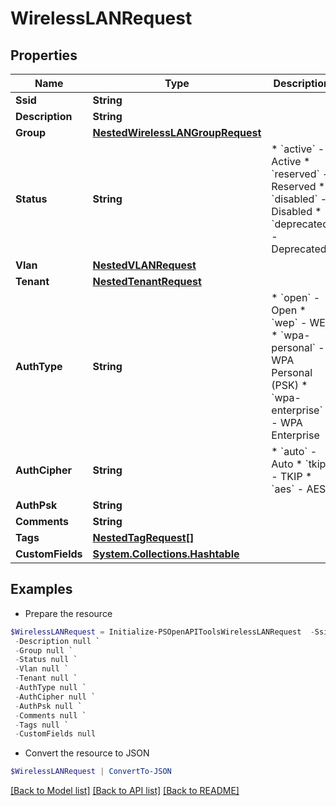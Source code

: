 # WirelessLANRequest
## Properties

Name | Type | Description | Notes
------------ | ------------- | ------------- | -------------
**Ssid** | **String** |  | 
**Description** | **String** |  | [optional] 
**Group** | [**NestedWirelessLANGroupRequest**](NestedWirelessLANGroupRequest.md) |  | [optional] 
**Status** | **String** | * &#x60;active&#x60; - Active * &#x60;reserved&#x60; - Reserved * &#x60;disabled&#x60; - Disabled * &#x60;deprecated&#x60; - Deprecated | [optional] 
**Vlan** | [**NestedVLANRequest**](NestedVLANRequest.md) |  | [optional] 
**Tenant** | [**NestedTenantRequest**](NestedTenantRequest.md) |  | [optional] 
**AuthType** | **String** | * &#x60;open&#x60; - Open * &#x60;wep&#x60; - WEP * &#x60;wpa-personal&#x60; - WPA Personal (PSK) * &#x60;wpa-enterprise&#x60; - WPA Enterprise | [optional] 
**AuthCipher** | **String** | * &#x60;auto&#x60; - Auto * &#x60;tkip&#x60; - TKIP * &#x60;aes&#x60; - AES | [optional] 
**AuthPsk** | **String** |  | [optional] 
**Comments** | **String** |  | [optional] 
**Tags** | [**NestedTagRequest[]**](NestedTagRequest.md) |  | [optional] 
**CustomFields** | [**System.Collections.Hashtable**](AnyType.md) |  | [optional] 

## Examples

- Prepare the resource
```powershell
$WirelessLANRequest = Initialize-PSOpenAPIToolsWirelessLANRequest  -Ssid null `
 -Description null `
 -Group null `
 -Status null `
 -Vlan null `
 -Tenant null `
 -AuthType null `
 -AuthCipher null `
 -AuthPsk null `
 -Comments null `
 -Tags null `
 -CustomFields null
```

- Convert the resource to JSON
```powershell
$WirelessLANRequest | ConvertTo-JSON
```

[[Back to Model list]](../README.md#documentation-for-models) [[Back to API list]](../README.md#documentation-for-api-endpoints) [[Back to README]](../README.md)

